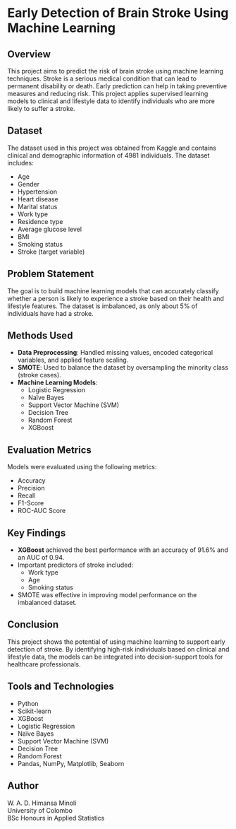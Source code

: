 # Early Detection of Brain Stroke Using Machine Learning

## Overview

This project aims to predict the risk of brain stroke using machine learning techniques. Stroke is a serious medical condition that can lead to permanent disability or death. Early prediction can help in taking preventive measures and reducing risk. This project applies supervised learning models to clinical and lifestyle data to identify individuals who are more likely to suffer a stroke.

## Dataset

The dataset used in this project was obtained from Kaggle and contains clinical and demographic information of 4981 individuals. The dataset includes:

- Age
- Gender
- Hypertension
- Heart disease
- Marital status
- Work type
- Residence type
- Average glucose level
- BMI
- Smoking status
- Stroke (target variable)

## Problem Statement

The goal is to build machine learning models that can accurately classify whether a person is likely to experience a stroke based on their health and lifestyle features. The dataset is imbalanced, as only about 5% of individuals have had a stroke.

## Methods Used

- **Data Preprocessing**: Handled missing values, encoded categorical variables, and applied feature scaling.
- **SMOTE**: Used to balance the dataset by oversampling the minority class (stroke cases).
- **Machine Learning Models**:
  - Logistic Regression
  - Naïve Bayes
  - Support Vector Machine (SVM)
  - Decision Tree
  - Random Forest
  - XGBoost

## Evaluation Metrics

Models were evaluated using the following metrics:

- Accuracy
- Precision
- Recall
- F1-Score
- ROC-AUC Score

## Key Findings

- **XGBoost** achieved the best performance with an accuracy of 91.6% and an AUC of 0.94.
- Important predictors of stroke included:
  - Work type
  - Age
  - Smoking status
- SMOTE was effective in improving model performance on the imbalanced dataset.

## Conclusion

This project shows the potential of using machine learning to support early detection of stroke. By identifying high-risk individuals based on clinical and lifestyle data, the models can be integrated into decision-support tools for healthcare professionals.

## Tools and Technologies

- Python
- Scikit-learn
- XGBoost
- Logistic Regression
- Naïve Bayes
- Support Vector Machine (SVM)
- Decision Tree
- Random Forest
- Pandas, NumPy, Matplotlib, Seaborn

## Author

W. A. D. Himansa Minoli  
University of Colombo  
BSc Honours in Applied Statistics

